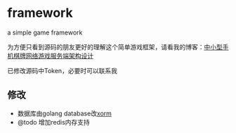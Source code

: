 # framework
a simple game framework

为方便只看到源码的朋友更好的理解这个简单游戏框架，请看我的博客：[中小型手机棋牌网络游戏服务端架构设计](https://blog.csdn.net/panshiqu/article/details/74572133)

已修改源码中Token，必要时可以联系我

## 修改

 + 数据库由golang database改[xorm](https://github.com/go-xorm/xorm)
 + @todo 增加redis内存支持
